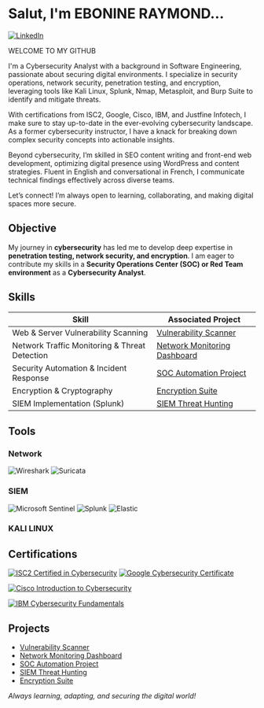 # Salut, I'm EBONINE RAYMOND...

[![LinkedIn](https://img.shields.io/badge/-LinkedIn-0072b1?&style=for-the-badge&logo=linkedin&logoColor=white)](https://linkedin.com/in/raymond-ebonine)

WELCOME TO MY GITHUB

I'm a Cybersecurity Analyst with a background in Software Engineering, passionate about securing digital environments. I specialize in security operations, network security, penetration testing, and encryption, leveraging tools like Kali Linux, Splunk, Nmap, Metasploit, and Burp Suite to identify and mitigate threats.

With certifications from ISC2, Google, Cisco, IBM, and Justfine Infotech, I make sure to stay up-to-date in the ever-evolving cybersecurity landscape. As a former cybersecurity instructor, I have a knack for breaking down complex security concepts into actionable insights.

Beyond cybersecurity, I’m skilled in SEO content writing and front-end web development, optimizing digital presence using WordPress and content strategies. Fluent in English and conversational in French, I communicate technical findings effectively across diverse teams.

Let’s connect! I’m always open to learning, collaborating, and making digital spaces more secure.


## Objective
My journey in **cybersecurity** has led me to develop deep expertise in **penetration testing, network security, and encryption**. I am eager to contribute my skills in a **Security Operations Center (SOC) or Red Team environment** as a **Cybersecurity Analyst**.

## Skills

| Skill                                         | Associated Project         |
|-----------------------------------------------|----------------------------|
| Web & Server Vulnerability Scanning           | [Vulnerability Scanner](#) |
| Network Traffic Monitoring & Threat Detection | [Network Monitoring Dashboard](#) |
| Security Automation & Incident Response       | [SOC Automation Project](#) |
| Encryption & Cryptography                     | [Encryption Suite](#) |
| SIEM Implementation (Splunk)                  | [SIEM Threat Hunting](#) |

## Tools

### Network
![Wireshark](https://img.shields.io/badge/-Wireshark-1679A7?&style=for-the-badge&logo=Wireshark&logoColor=white)
![Suricata](https://img.shields.io/badge/-Suricata-EF3B2D?&style=for-the-badge&logo=Suricata&logoColor=white)

### SIEM
![Microsoft Sentinel](https://img.shields.io/badge/-Microsoft_Sentinel-0078D4?&style=for-the-badge&logo=Microsoft&logoColor=white)
![Splunk](https://img.shields.io/badge/-Splunk-000000?&style=for-the-badge&logo=Splunk&logoColor=white)
![Elastic](https://img.shields.io/badge/-Elastic-005571?&style=for-the-badge&logo=Elastic&logoColor=white)


### KALI LINUX

## Certifications

[![ISC2 Certified in Cybersecurity](https://img.shields.io/badge/-ISC2%20Certified%20in%20Cybersecurity-006F8E?&style=for-the-badge&logo=ISC2&logoColor=white)](https://www.credly.com/badges/911c12dd-234b-42af-a0a0-8d4e-372a54f8/public_url)
[![Google Cybersecurity Certificate](https://img.shields.io/badge/-Google%20Cybersecurity%20Certificate-4285F4?&style=for-the-badge&logo=Google&logoColor=white)](https://www.credly.com/badges/c2fad21c-a61a-4ede-99f0-ed1137e3ec0e/public_url)

[![Cisco Introduction to Cybersecurity](https://img.shields.io/badge/-Cisco%20Introduction%20to%20Cybersecurity-1F8ACB?&style=for-the-badge&logo=Cisco&logoColor=white)](https://www.credly.com/badges/580f7234-176d-4566-84e6-aa525203e29b/public_url)

[![IBM Cybersecurity Fundamentals](https://img.shields.io/badge/-IBM%20Cybersecurity%20Fundamentals-0062A1?&style=for-the-badge&logo=IBM&logoColor=white)](https://www.credly.com/badges/ac890c60-ce35-4008-b63f-014f636ea652/public_url)


## Projects
- [Vulnerability Scanner](#)
- [Network Monitoring Dashboard](#)
- [SOC Automation Project](#)
- [SIEM Threat Hunting](#)
- [Encryption Suite](#)

_Always learning, adapting, and securing the digital world!_
